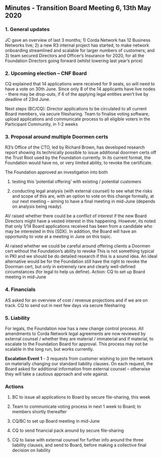 ## Minutes - Transition Board Meeting 6, 13th May 2020

 

### 1. General updates

JC gave an overview of last 3 months; 1) Corda Network has 12 Business Networks live; 2) a new R3 internal project has started, to make network onboarding streamlined and scalable for larger numbers of customers; and 3) team secured Directors and Officer’s Insurance for 2020, for all the Foundation Directors going forward (whilst lowering last year’s price)

 

### 2. Upcoming election – CNF Board 

CQ explained that 14 applications were received for 9 seats, so will need to have a vote on 30th June. Since only 8 of the 14 applicants have live nodes - there may be drop-outs, if 6 of the applying legal entities aren’t live by deadline of 23rd June.

 

Next steps (BC/CQ): Director applications to be circulated to all current Board members, via secure filesharing. Team to finalise voting software, upload applications and communicate process to all eligible voters in the Participant Community, in 1-2 weeks

 

### 3. Proposal around multiple Doormen certs

R3’s Office of the CTO, led by Richard Brown, has developed research report showing its technically possible to issue additional doormen certs off the Trust Root used by the Foundation currently. In its current format, the Foundation would have no, or very limited ability, to revoke the certificate.

 

The Foundation approved an investigation into both 

1) testing this ‘potential offering’ with existing / potential customers 

2) conducting legal analysis (with external counsel) to see what the risks and scope of this are, with an option to vote on this change formally, at our next meeting – aiming to have a final meeting in mid-June (depends on analysis being ready). 

 

AV raised whether there could be a conflict of interest if the new Board Directors might have a vested interest in this happening. However, its noted that only 1/14 Board applications received has been from a candidate who may be interested in this (SDX). In addition, the Board will have an opportunity to vote at a meeting in June on this topic.

 

AI raised whether we could be careful around offering clients a Doormen cert without the Foundation’s ability to revoke This is not something typical in PKI and we should be do detailed research if this is a sound idea. An ideal alternative would be for the Foundation still have the right to revoke the Doorman cert, but only in extremely rare and clearly well-defined circumstances (for legal to help us define). Action: CQ to set up Board meeting in mid-June 

 

### 4. Financials 

AS asked for an overview of cost / revenue projections and if we are on track. CQ to send out in next few days via secure filesharing

 

### 5. Liability

For legals, the Foundation now has a new change control process. All amendments to Corda Network legal agreements are now reviewed by external counsel / whether they are material / immaterial and if material, to escalate to the Foundation Board for approval. This process may not be scalable in the long run, but works currently.

**Escalation Event 1** - 3 requests from customer wishing to join the network on materially changing our standard liability clauses. On each request, the Board asked for additional information from external counsel – otherwise they will take a cautious approach and vote against.

 

### Actions

1. BC to issue all applications to Board by secure file-sharing, this week

2. Team to communicate voting process in next 1 week to Board; to members shortly thereafter

3. CQ/BC to set up Board meeting in mid-June

4. CQ to send financial pack around by secure file-sharing

5. CQ to liaise with external counsel for further info around the three liability clauses, and send to Board, before making a collective final decision on liability

  
